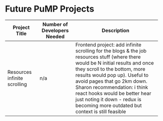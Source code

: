 # Future PuMP Projects

| Project Title | Number of Developers Needed | Description |
| ------------- | --------------------------- | ----------- |
| Resources infinite scrolling | n/a | Frontend project: add infinite scrolling for the blogs & the job resources stuff (where there would be N initial results and once they scroll to the bottom, more results would pop up). Useful to avoid pages that go 2km down. <br/> Sharon recommendation: i think react hooks would be better hear just noting it down - redux is becoming more outdated but context is still feasible |
